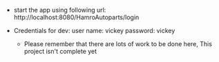 - start the app using following url:
	http://localhost:8080/HamroAutoparts/login
	
	
- Credentials for dev:
	user name: vickey
	password: vickey
	
	
	- Please remember that there are lots of work to be done here, This project isn't complete yet